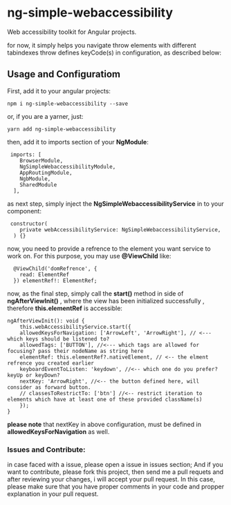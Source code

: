 # ng-simple-webaccessibility

Web accessibility toolkit for Angular projects.

for now, it simply helps you navigate throw elements with different tabindexes throw defines keyCode(s) in configuration, as described below:

## Usage and Configuratiom

First, add it to your angular projects:

```
npm i ng-simple-webaccessibility --save

```

or, if you are a yarner, just:

```
yarn add ng-simple-webaccessibility

```

then, add it to imports section of your **NgModule**:

```
 imports: [
    BrowserModule,
    NgSimpleWebaccessibilityModule,
    AppRoutingModule,
    NgbModule,
    SharedModule
  ],
```

as next step, simply inject the **NgSimpleWebaccessibilityService** in to your component:

```
 constructor(
    private webAccessibilityService: NgSimpleWebaccessibilityService,
  ) {}
```

now, you need to provide a refrence to the element you want service to work on. For this purpose, you may use **@ViewChild** like:

```
  @ViewChild('domRefrence', {
    read: ElementRef
  }) elementRef!: ElementRef;
```

now, as the final step, simply call the **start()** method in side of **ngAfterViewInit()** , where the view has been initialized successfully , therefore **this.elementRef** is accessible:

```
ngAfterViewInit(): void {
    this.webAccessibilityService.start({
    allowedKeysForNavigation: ['ArrowLeft', 'ArrowRight'], // <--- which keys should be listened to?
    allowedTags: ['BUTTON'], //<--- which tags are allowed for focusing? pass their nodeName as string here
    elementRef: this.elementRef?.nativeElement, // <-- the elment refrence you created earlier
    keyboardEventToListen: 'keydown', //<-- which one do you prefer? keyUp or keyDown?
    nextKey: 'ArrowRight', //<-- the button defined here, will consider as forward button.
    // classesToRestrictTo: ['btn'] //<-- restrict iteration to elements which have at least one of these provided className(s)
    });
}

```

**please note** that nextKey in above configuration, must be defined in **allowedKeysForNavigation** as well.

### Issues and Contribute:

in case faced with a issue, please open a issue in issues section; And if you want to contribute, please fork this project, then send me a pull requets and after reviewing your changes, i will accept your pull request. In this case, please make sure that you have proper comments in your code and propper explanation in your pull request.
